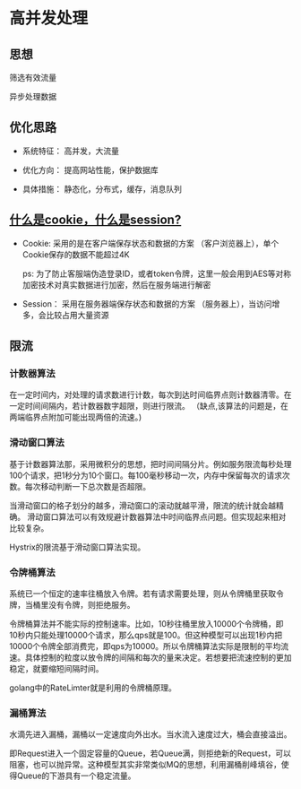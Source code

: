 # 高并发处理

## 思想 

   筛选有效流量
   
   异步处理数据


## 优化思路

   * 系统特征： 高并发，大流量
   
   * 优化方向： 提高网站性能，保护数据库
   
   * 具体措施： 静态化，分布式，缓存，消息队列

## [什么是cookie，什么是session?](https://juejin.cn/post/7133758754818326564)
  
   * Cookie: 采用的是在客户端保存状态和数据的方案 （客户浏览器上），单个Cookie保存的数据不能超过4K
       
        ps: 为了防止客服端伪造登录ID，或者token令牌，这里一般会用到AES等对称加密技术对真实数据进行加密，然后在服务端进行解密
           
   * Session： 采用在服务器端保存状态和数据的方案 （服务器上），当访问增多，会比较占用大量资源


## 限流

### 计数器算法

 在一定时间内，对处理的请求数进行计数，每次到达时间临界点则计数器清零。在一定时间间隔内，若计数器数字超限，则进行限流。
 （缺点,该算法的问题是，在两端临界点附加可能出现两倍的流速。)

### 滑动窗口算法

  基于计数器算法那，采用微积分的思想，把时间间隔分片。例如服务限流每秒处理100个请求，把1秒分为10个窗口。每100毫秒移动一次，内存中保留每次的请求次数。每次移动判断一下总次数是否超限。

 当滑动窗口的格子划分的越多，滑动窗口的滚动就越平滑，限流的统计就会越精确。
 滑动窗口算法可以有效规避计数器算法中时间临界点问题。但实现起来相对比较复杂。

  Hystrix的限流基于滑动窗口算法实现。

    
### 令牌桶算法

  系统已一个恒定的速率往桶放入令牌。若有请求需要处理，则从令牌桶里获取令牌，当桶里没有令牌，则拒绝服务。

  令牌桶算法并不能实际的控制速率。比如，10秒往桶里放入10000个令牌桶，即10秒内只能处理10000个请求，那么qps就是100。但这种模型可以出现1秒内把10000个令牌全部消费完，即qps为10000。所以令牌桶算法实际是限制的平均流速。具体控制的粒度以放令牌的间隔和每次的量来决定。若想要把流速控制的更加稳定，就要缩短间隔时间。

  golang中的RateLimter就是利用的令牌桶原理。

### 漏桶算法
  
  水滴先进入漏桶，漏桶以一定速度向外出水。当水流入速度过大，桶会直接溢出。

 即Request进入一个固定容量的Queue，若Queue满，则拒绝新的Request，可以阻塞，也可以抛异常。这种模型其实非常类似MQ的思想，利用漏桶削峰填谷，使得Queue的下游具有一个稳定流量。
